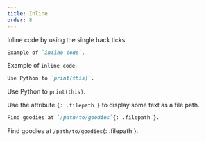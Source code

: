 ```yaml
---
title: Inline
order: 8
---
```


Inline code by using the single back ticks.

```md
Example of `inline code`.
```

Example of `inline code`.

```md
Use Python to `print(this)`.
```

Use Python to `print(this)`.

Use the attribute `{: .filepath }` to display some text as a file path.

```md
Find goodies at `/path/to/goodies`{: .filepath }.
```

Find goodies at `/path/to/goodies`{: .filepath }.
